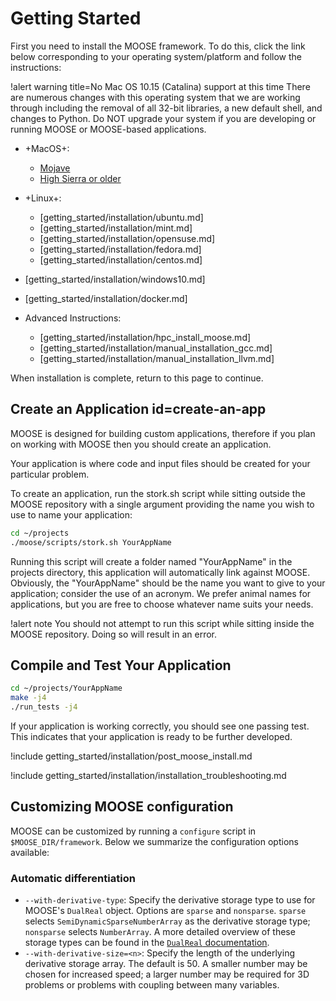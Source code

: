 
# Getting Started

First you need to install the MOOSE framework. To do this, click the link below corresponding to
your operating system/platform and follow the instructions:

!alert warning title=No Mac OS 10.15 (Catalina) support at this time
There are numerous changes with this operating system that we are working through including
the removal of all 32-bit libraries, a new default shell, and changes to Python. Do NOT upgrade
your system if you are developing or running MOOSE or MOOSE-based applications.

- +MacOS+:

  - [Mojave](getting_started/installation/macos_mojave.md)
  - [High Sierra or older](getting_started/installation/macos_other.md)

- +Linux+:

  - [getting_started/installation/ubuntu.md]
  - [getting_started/installation/mint.md]
  - [getting_started/installation/opensuse.md]
  - [getting_started/installation/fedora.md]
  - [getting_started/installation/centos.md]

- [getting_started/installation/windows10.md]
- [getting_started/installation/docker.md]
- Advanced Instructions:

  - [getting_started/installation/hpc_install_moose.md]
  - [getting_started/installation/manual_installation_gcc.md]
  - [getting_started/installation/manual_installation_llvm.md]

When installation is complete, return to this page to continue.

## Create an Application id=create-an-app

MOOSE is designed for building custom applications, therefore if you plan on working with MOOSE
then you should create an application.

Your application is where code and input files should be created for your particular problem.

To create an application, run the stork.sh script while sitting outside the MOOSE repository with
a single argument providing the name you wish to use to name your application:

```bash
cd ~/projects
./moose/scripts/stork.sh YourAppName
```

Running this script will create a folder named "YourAppName" in the projects directory, this
application will automatically link against MOOSE. Obviously, the "YourAppName" should be the name
you want to give to your application; consider the use of an acronym. We prefer animal names for
applications, but you are free to choose whatever name suits your needs.

!alert note
You should not attempt to run this script while sitting inside the MOOSE repository. Doing so will result in an error.

## Compile and Test Your Application

```bash
cd ~/projects/YourAppName
make -j4
./run_tests -j4
```

If your application is working correctly, you should see one passing test. This indicates that
your application is ready to be further developed.

!include getting_started/installation/post_moose_install.md

!include getting_started/installation/installation_troubleshooting.md

## Customizing MOOSE configuration

MOOSE can be customized by running a `configure` script in
`$MOOSE_DIR/framework`. Below we summarize the configuration options available:

### Automatic differentiation

- `--with-derivative-type`: Specify the derivative storage type to use for
  MOOSE's `DualReal` object. Options are `sparse` and `nonsparse`. `sparse`
  selects `SemiDynamicSparseNumberArray` as the derivative storage type;
  `nonsparse` selects `NumberArray`. A more detailed overview of these storage
  types can be found in the [`DualReal` documentation](/DualReal.md).
- `--with-derivative-size=<n>`: Specify the length of the underlying derivative
  storage array. The default is 50. A smaller number may be chosen for increased
  speed; a larger number may be required for 3D problems or problems with
  coupling between many variables.
